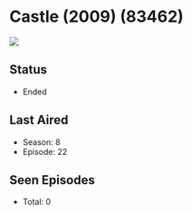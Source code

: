 # Castle (2009) (83462)

<img src="https://dg31sz3gwrwan.cloudfront.net/poster/83462/924185-0-optimized.jpg" />

## Status
* Ended
## Last Aired
* Season: 8
* Episode: 22
## Seen Episodes
* Total: 0
